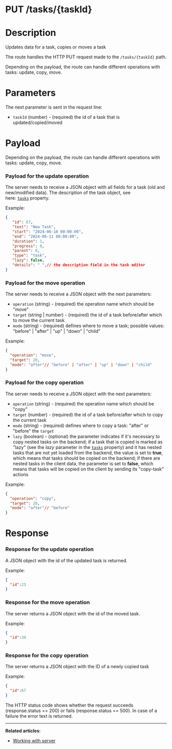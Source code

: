 # PUT /tasks/{taskId}

# **Description**

Updates data for a task, copies or moves a task

The route handles the HTTP PUT request made to the `/tasks/{taskId}` path.

Depending on the payload, the route can handle different operations with tasks: update, copy, move.

# **Parameters**

The next parameter is sent in the request line:

- `taskId` (number) - (required) the id of a task that is updated/copied/moved

# **Payload**

Depending on the payload, the route can handle different operations with tasks: update, copy, move.

### **Payload for the update operation**

The server needs to receive a JSON object with all fields for a task (old and new/modified data). The description of the task object, see here: [`tasks`](https://docs.svar.dev/react/gantt/api/properties/tasks) property.

Example:

```json
{
   "id": 67,
   "text": "New Task",
   "start": "2024-06-10 00:00:00",
   "end": "2024-06-11 00:00:00",
   "duration": 1,
   "progress": 0,
   "parent": 0,
   "type": "task",
   "lazy": false,
   "details": " ",// the description field in the task editor
}

```

### **Payload for the move operation**

The server needs to receive a JSON object with the next parameters:

- `operation` (string) - (required) the operation name which should be "move"
- `target` (string | number) - (required) the id of a task before/after which to move the current task
- `mode` (string) - (required) defines where to move a task; possible values: "before" | "after" | "up" | "down" | "child"

Example:

```json
{
  "operation": "move",
  "target": 20,
  "mode": "after"// "before" | "after" | "up" | "down" | "child"
}

```

### **Payload for the copy operation**

The server needs to receive a JSON object with the next parameters:

- `operation` (string) - (required) the operation name which should be "copy"
- `target` (number) - (required) the id of a task before/after which to copy the current task
- `mode` (string) - (required) defines where to copy a task: "after" or "before" the `target`
- `lazy` (boolean) - (optional) the parameter indicates if it's necessary to copy nested tasks on the backend; if a task that is copied is marked as "lazy" (see the *lazy* parameter in the [`tasks`](https://docs.svar.dev/react/gantt/api/properties/tasks) property) and it has nested tasks that are not yet loaded from the backend, the value is set to **true**, which means that tasks should be copied on the backend; if there are nested tasks in the client data, the parameter is set to **false**, which means that tasks will be copied on the client by sending its "copy-task" actions

Example:

```json
{
  "operation": "copy",
  "target": 20,
  "mode": "after"// "before"
}

```

# **Response**

### **Response for the update operation**

A JSON object with the id of the updated task is returned.

Example:

```json
{
  "id":23
}

```

### **Response for the move operation**

The server returns a JSON object with the id of the moved task.

Example:

```json
{
  "id":34
}

```

### **Response for the copy operation**

The server returns a JSON object with the ID of a newly copied task

Example:

```json
{
  "id":67
}

```

The HTTP status code shows whether the request succeeds (response.status == 200) or fails (response.status == 500). In case of a failure the error text is returned.

---

**Related articles**:

- [Working with server](https://docs.svar.dev/react/gantt/guides/working_with_server)